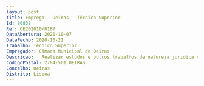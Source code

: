 ```yaml
--- 
layout: post
title: Emprego - Oeiras - Técnico Superior
Id: 80838
Ref: OE202010/0187
DataAbertura: 2020-10-07
DataFecho: 2020-10-21
Trabalho: Técnico Superior
Empregador: Câmara Municipal de Oeiras
Descricao:   Realizar estudos e outros trabalhos de natureza juridica conducentes á definição e concretização das politicas do Município   Elaborar pareceres e informações juridicos sobre a interpretação e aplicação da legislação, bem como normas, regulamentos e propostas de deliberação dos orgãos municipais   Elaborar e analisar minutas e contratos e protocolos   Adotar os procedimentos de suporte ás decisões a proferir, relacionadas com as atribuições e competências dos orgãos municipais   Dar apoio técnico especializado nas áreas de Direito Administrativo e Autarquico.
CodigoPostal: 2784-501 OEIRAS
Concelho: Oeiras
Distrito: Lisboa
--- 
```

